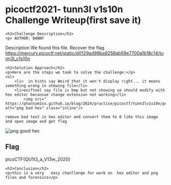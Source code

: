 
<!DOCTYPE html>
<html>
<head>
  <title>
</title> 
</head>
<body>
    <h1>picoctf2021- tunn3l v1s10n Challenge Writeup(first save it)</h1>

    <h2>Challenge Description</h2>
    <p> AUTHOR: DANNY

Description
We found this file. Recover the flag.
https://mercury.picoctf.net/static/d0129ad98ba9258ab59e7700a1b18c14/tunn3l_v1s10n
</p>

    <h2>Solution Approach</h2>
    <p>Here are the steps we took to solve the challenge:</p>
    <ol>
        <li>  in hints say Weird that it won't display right... it means something wrong in showing file</li>
        <li>exiftool say file is bmp but not showing so should modify with hex editor becaosue change extension not working</li>
            <img src=" https://phantom1ss.github.io/blog/2024/practice/picoctf/tunn3lv1s10n/pngbadhex.png" alt="png bad hex" class="inline"/>

    remove bad text in hex editor and convert them to 0 like this image and open image and get flag
 <img src=" https://phantom1ss.github.io/blog/2024/practice/picoctf/tunn3lv1s10n/pnghex.png" alt="png good hex" class="inline"/>
    </ol>
<br>
    <h2>Flag</h2>
    <p class="flag">picoCTF{QU1t3_a_V13w_2020}
</p>

    <h2>Conclusion</h2>
    <p>this is a very   easy chanllenge for work on  hex editor and png files and forensics</p>
</body>
</html>




